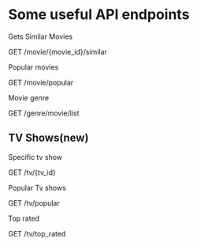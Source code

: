 # Some useful API endpoints

Gets Similar Movies

GET /movie/{movie_id}/similar

Popular movies

GET /movie/popular

Movie genre

GET /genre/movie/list

## TV Shows(new)

Specific tv show

GET /tv/{tv_id}

Popular Tv shows

GET /tv/popular

Top rated

GET /tv/top_rated